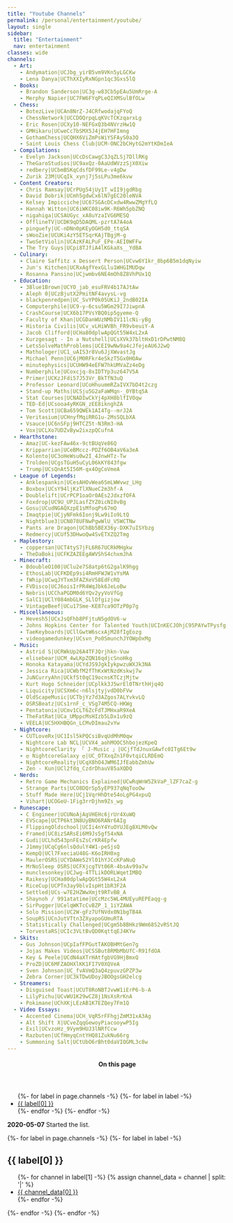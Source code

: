 ```yaml
---
title: "Youtube Channels"
permalink: /personal/entertainment/youtube/
layout: single
sidebar:
  title: "Entertainment"
  nav: entertainment
classes: wide
channels:
  - Art:
    - Andymation|UCJbg_yirB5vm9VKn5yLGCKw
    - Lena Danya|UCThXXIyRxNGpn1qc3Gxs5lQ
  - Books:
    - Brandon Sanderson|UC3g-w83Cb5pEAu5UmRrge-A
    - Merphy Napier|UC7FW6FYqPLeQIXMSulBfOLw
  - Chess:
    - BotezLive|UCAn8NrZ-J4CRfwodajqFYoQ
    - ChessNetwork|UCCDOQrpqLqKVcTCKzqarxLg
    - Eric Rosen|UCXy10-NEFGxQ3b4NVrzHw1Q
    - GMHikaru|UCweCc7bSMX5J4jEH7HFImng
    - GothamChess|UCQHX6ViZmPsWiYSFAyS0a3Q
    - Saint Louis Chess Club|UCM-ONC2bCHytG2mYtKDmIeA
  - Compilations:
    - Evelyn Jackson|UCcDsCawgC3JqZLSj7DllRKg
    - TheGaroStudios|UC9axQz-0AaUdWVzzSjX0Xiw
    - redbery|UCbmBSKqCdsfDF99Le-v4gDw
    - Zurik 23M|UCqIk_xynj7j5sLPu3me6kvw
  - Content Creators:
    - Chris Ramsay|UCrPUg54jUy1T_wII9jgdRbg
    - David Dobrik|UCmh5gdwCx6lN7gEC20leNVA
    - Kelsey Impicciche|UC67SGAcDCxdw4RwwZMgYfLQ
    - Hannah Witton|UC6iWKC08iw9K-R6Wh5pbZNQ
    - nigahiga|UCSAUGyc_xA8uYzaIVG6MESQ
    - OfflineTV|UCDK9qD5DAQML-pzrtA7A4oA
    - pinguefy|UC-nDNn0pKEyOGH5d0_ttqSA
    - sWooZie|UCUKi4zY5ETSqrKAjTBgjM-g
    - TwoSetViolin|UCAzKFALPuF_EPe-AEI0WFFw
    - The Try Guys|UCpi8TJfiA4lKGkaXs__YdBA
  - Culinary:
    - Claire Saffitz x Dessert Person|UCvw6Y1kr_8bp6B5m1dqNyiw
    - Jun's Kitchen|UCRxAgfYexGLlu1WHGIMUDqw
    - Rosanna Pansino|UCjwmbv6NE4mOh8Z8VhPUx1Q
  - Education:
    - 3Blue1Brown|UCYO_jab_esuFRV4b17AJtAw
    - Aleph 0|UCzBjutX2PmitNF4avysL-vg
    - blackpenredpen|UC_SvYP0k05UKiJ_2ndB02IA
    - Computerphile|UC9-y-6csu5WGm29I7JiwpnA
    - CrashCourse|UCX6b17PVsYBQ0ip5gyeme-Q
    - Faculty of Khan|UCGDanWUzNMbIV11lcNi-yBg
    - Historia Civilis|UCv_vLHiWVBh_FR9vbeuiY-A
    - Jacob Clifford|UCHa80dplwApQGt55W4xL2xA
    - Kurzgesagt - In a Nutshell|UCsXVk37bltHxD1rDPwtNM8Q
    - LetsSolveMathProblems|UCEI9wNw9a4cJfejeAU6J2wQ
    - Mathologer|UC1_uAIS3r8Vu6JjXWvastJg
    - Michael Penn|UC6jM0RFkr4eSkzT5Gx0HOAw
    - minutephysics|UCUHW94eEFW7hkUMVaZz4eDg
    - Numberphile|UCoxcjq-8xIDTYp3uz647V5A
    - Primer|UCKzJFdi57J53Vr_BkTfN3uQ
    - Professor Leonard|UCoHhuummRZaIVX7bD4t2czg
    - Stand-up Maths|UCSju5G2aFaWMqn-_0YBtq5A
    - Stat Courses|UCNADIwCkYj4pXH8blfIVOqw
    - TED-Ed|UCsooa4yRKGN_zEE8iknghZA
    - Tom Scott|UCBa659QWEk1AI4Tg--mrJ2A
    - Veritasium|UCHnyfMqiRRG1u-2MsSQLbXA
    - Vsauce|UC6nSFpj9HTCZ5t-N3Rm3-HA
    - Vox|UCLXo7UDZvByw2ixzpQCufnA
  - Hearthstone:
    - Amaz|UC-kezFAw46x-9ctBUqVe86Q
    - Kripparrian|UCeBMccz-PDZf6OB4aV6a3eA
    - Kolento|UC3oHeWsu0w2I_4JnwHTz-Tw
    - Trolden|UCgsTGuH5uCyL06kKY843fgw
    - Trump|UCsQnAt5I56M-qx4OgCoVmeA
  - League of Legends:
    - Anklespankin|UCesAHOvWea6SmLWWvwz_LHg
    - Boxbox|UCsY94ljKzTlXNueC2m3hf-A
    - Doublelift|UCrPCP1oaOr0AEs2JdxzfOFA
    - Foxdrop|UC9U_UPJLasfZYZ0icNI0vBg
    - Gosu|UCudNGAQXzpE1sMfoqPs67mQ
    - Imaqtpie|UCjyNFmk6Ionj9Lw9iIo9LtQ
    - Nightblue3|UCN078UFNwPgwWlU_V5WCTNw
    - Pants are Dragon|UChBb5BEX36y-DXK7uISYbzg
    - Redmercy|UCUf53DHwoQw4SvETXZQ2Tmg
  - Maplestory:
    - coppersan|UCT4tyS7jFL6R67UCRkMHgkw
    - TheDaBoki|UCFKZAZEEgAWVShS4chxmJhA
  - Minecraft:
    - BdoubleO100|UClu2e7S8atp6tG2galK9hgg
    - EthosLab|UCFKDEp9si4RmHFWJW1vYsMA
    - fWhip|UCwqJYTxm3FAZXeV58EdFcRQ
    - FVDisco|UCJ6oisIrPR4WqJbk6JeLoBw
    - Nebris|UCChaPGDM0d6YQv2yyVoVfGg
    - SalC1|UClY084mbGLK_SLlOfgizjow
    - VintageBeef|UCu17Sme-KE87ca9OTzP0p7g
  - Miscellaneous:
    - Hevesh5|UCxJsQFhb8PFjtuN5gdOV6-w
    - Johns Hopkins Center for Talented Youth|UCInKECJOhjC95PAYwTPysfg
    - TaeKeyboards|UCllGwtW6scxAjM28fIgEozg
    - videogamedunkey|UCsvn_Po0SmunchJYOWpOxMg
  - Music:
    - Astrid S|UCRWkUp26A4TFJQrjhkn-Vuw
    - elisebear|UCM_4wLKpZQN16qdjcSnoHkg
    - Honoka Katayama|UCYdJS9JgkIykpwzuWXJk3NA
    - Jessica Rica|UCWbfM2fThKxWtNzdKskwj7w
    - JuNCurryAhn|UCkfSt0qC19ocnsKTCzjMjtw
    - Kurt Hugo Schneider|UCplkk3J5wrEl0TNrthHjq4Q
    - Liquicity|UCSXm6c-n6lsjtyjvdD0bFVw
    - OldScapeMusic|UCTbjYz7d3AZgos7ALYvkvLQ
    - OSRSBeatz|UCs1rnF_c_VSg74M5CQ-HKWg
    - Pentatonix|UCmv1CLT6ZcFdTJMHxaR9XeA
    - TheFatRat|UCa_UMppcMsHIzb5LDx1u9zQ
    - VEELA|UC5HXHBQGn_LCMvDImau2vYw
  - Nightcore:
    - CUTLoveRx|UC1Isl5kPQCsiBvqUdMhM0qw
    - Nightcore Lab NCL|UCVX4_aohMOOC5hbojezKpeQ
    - NightcoreClarity 「 J-Music 」|UCjfTdJnuxGAwfc0ITg6Et9w
    - ღ NightcoreGalaxy ღ|UC_OTXxqZn1F0vtqiCLRDEmQ
    - NightcoreReality|UCqX8hO4JWM6IJfEabbZmhUw
    - Zen - Kun|UCl2fdq_CzdrDhauV85aXQDQ
  - Nerds:
    - Retro Game Mechanics Explained|UCwRqWnW5ZkVaP_lZF7caZ-g
    - Strange Parts|UCO8DQrSp5yEP937qNqTooOw
    - Stuff Made Here|UCj1VqrHhDte54oLgPG4xpuQ
    - Vihart|UCOGeU-1Fig3rrDjhm9Zs_wg
  - Runescape:
    - C Engineer|UCUNoAjAgVHEHc6jrUr4XuWQ
    - EVScape|UCTP6kt3N8UyBNO6RANr6AIg
    - FlippingOldschool|UCIi4nY4YuOYUJEg8XLM0vQw
    - Framed|UC8izSARsEi6M9Js5gf54xNA
    - Gudi|UCLhd543pnFEsZsCrKR4Epfw
    - J1mmy|UCqCg6nlsQdulY4W1-peSjsQ
    - KempQ|UCl7FxeciaU48G-K6oIRH0xg
    - MaulerOSRS|UCYDAWe52Yl01hYJCcKPaNuQ
    - MrNoSleep OSRS|UCFXjcgTVt06R-4bsAv99a7w
    - munclesonkey|UCJwg-4TTLikDORLWqetIMBQ
    - Raikesy|UCHa80dplwApQGt55W4xL2xA
    - RiceCup|UCPTn3ay9blvIspHt1bR3F2A
    - Settled|UCs-w7E2HZWwXmjt9RTvBB_A
    - Shaynoh / 991atatime|UCcMzc5WL4MUEyuREPEaqg-g
    - SirPugger|UCelqWKTcCvBZP_1_1iYZAWA
    - Solo Mission|UC2W-gFz7UfNVdx0N1bgTB4A
    - SoupRS|UCnJutVTtn3ZXyapoGUmuRTA
    - Statistically Challenged|UCgm5b8BHkz9Wm68S2vRStJQ
    - TorvestaRS|UCIc3VLtBvQD0KqttqEJ4KYw
  - Skits:
    - Gus Johnson|UCpIafFPGutTAKOBHMtGen7g
    - Jojas Makes Videos|UCSSBut8RMbMbUfC-R91fdOA
    - Key & Peele|UCdN4aXTrHAtfgbVG9HjBmxQ
    - ProZD|UC6MFZAOHXlKK1FI7V0XQVeA
    - Sven Johnson|UC_fvAVmQ3aQ4zpuvzGPZP3w
    - Zebra Corner|UC3kTDwUDoyJBOOgsGH2elcg
  - Streamers:
    - Disguised Toast|UCUT8RoNBTJvwW1iErP6-b-A
    - LilyPichu|UCvWU1K29wCZ8j1NsXsRrKnA
    - Pokimane|UChXKjLEzAB1K7EZQey7Fm1Q
  - Video Essays:
    - Accented Cinema|UCH_VqR5rFFhgjZmM31xA3Ag
    - Alt Shift X|UCveZqqGewoyPiacooywP5Ig
    - Exil|UCvzoHz_9Vym9HUJ3lNRfCcw
    - Razbuten|UCfHmyqCntYHQ81ZukNu66rg
    - Summoning Salt|UCtUbO6rBht0daVIOGML3c8w
---
```


<aside class="sidebar__right ">
  <nav class="toc">
    <header><h4 class="nav__title"><i class="fas fa-file-alt"></i> On this page</h4></header>
    <ul class="toc__menu">
      {%- for label in page.channels -%}
        {%- for label in label -%}
          <li><a href="#{{ label[0] | downcase | replace: ' ', '-' }}" style="background-color: unset; color: unset">{{ label[0] }}</a></li>
        {%- endfor -%}
      {%- endfor -%}
    </ul>
  </nav>
</aside>

**2020-05-07** Started the list.

<div>
  {%- for label in page.channels -%}
    {%- for label in label -%}
      <h2 id="{{ label[0] | downcase | replace: ' ', '-' }}">
        {{ label[0] }}
      </h2>
      <ul>
        {%- for channel in label[1] -%}
          {% assign channel_data = channel | split: '|' %}
          <li>
            <a href="{{ channel_data[1] | prepend: 'https://www.youtube.com/channel/'}}" target="_blank"> {{ channel_data[0] }}</a>
          </li>
        {%- endfor -%}  
      </ul>
    {%- endfor -%}  
  {%- endfor -%}
</div>

